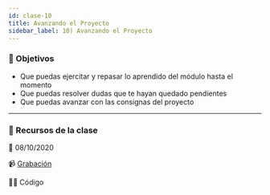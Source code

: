 ```yaml
---
id: clase-10
title: Avanzando el Proyecto
sidebar_label: 10) Avanzando el Proyecto
---
```


### 🏁 Objetivos

- Que puedas ejercitar y repasar lo aprendido del módulo hasta el momento
- Que puedas resolver dudas que te hayan quedado pendientes
- Que puedas avanzar con las consignas del proyecto

---

### 🚀 Recursos de la clase

📆 08/10/2020

📹 [Grabación](https://us02web.zoom.us/rec/share/7Dwku4GwQ1gfL6MXM6GIdP5uWO51KaHENodaU9AcFSicntyZUBJwV-wkFALm_vzf.TQnhD-5fHhv22pQx)

👩‍💻 Código
